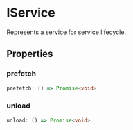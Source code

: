 # IService

Represents a service for service lifecycle.

## Properties

### prefetch

```ts
prefetch: () => Promise<void>
```

### unload

```ts
unload: () => Promise<void>
```
